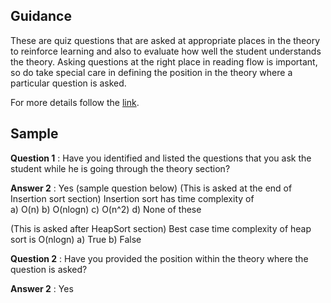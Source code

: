 ## Guidance
   These are quiz questions that are asked at appropriate places in
    the theory to reinforce learning and also to evaluate how well the
    student understands the theory. Asking questions at the right
    place in reading flow is important, so do take special care in
    defining the position in the theory where a particular question is
    asked.
    
For more details follow the [link](http://community.virtual-labs.ac.in/docs/ph3-new-exp-dev/).    

## Sample

   **Question 1** : Have you identified and listed the questions that
                    you ask the student while he is going through the
                    theory section?
    
   **Answer 2** : Yes (sample question below) (This is asked at
        the end of Insertion sort section) Insertion sort has time
        complexity of               
                a) O(n)
                b) O(nlogn)
                c) O(n^2)
                d) None of these
                
   (This is asked after HeapSort section)
                Best case time complexity of heap sort is O(nlogn)
                a) True
                b) False
                
   **Question 2** : Have you provided the position within the theory where
                  the question is asked?
  
   **Answer 2** :  Yes
  

